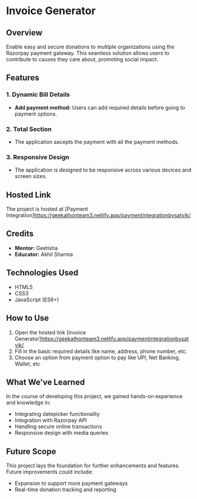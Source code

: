 # Invoice Generator

## Overview

Enable easy and secure donations to multiple organizations using the Razorpay payment gateway. This seamless solution allows users to contribute to causes they care about, promoting social impact.

## Features

### 1. Dynamic Bill Details

- **Add payment method:** Users can add required details before going to payment options. 

### 2. Total Section

- The application aacepts the payment with all the payment methods.

### 3. Responsive Design

- The application is designed to be responsive across various devices and screen sizes.

## Hosted Link

The project is hosted at [Payment Integration]https://geekathonteam3.netlify.app/paymentintegrationbysatvik/

## Credits

- **Mentor:** Geetisha
- **Educator:** Akhil Sharma

## Technologies Used

- HTML5
- CSS3
- JavaScript (ES6+)


## How to Use

1. Open the hosted link [Invoice Generator]https://geekathonteam3.netlify.app/paymentintegrationbysatvik/
2. Fill in the basic required details like name, address, phone number, etc.
3. Choose an option from payment option to pay like UPI, Net Banking, Wallet, etc

## What We've Learned

In the course of developing this project, we gained hands-on experience and knowledge in:

- Integrating datepicker functionality
- Integration with Razorpay API
- Handling secure online transactions
- Responsive design with media queries


## Future Scope

This project lays the foundation for further enhancements and features. Future improvements could include:

- Expansion to support more payment gateways
- Real-time donation tracking and reporting
